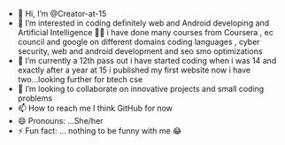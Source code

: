 - 👋 Hi, I’m @Creator-at-15
- 👀 I’m interested in coding definitely web and Android developing and Artificial Intelligence 🤩🤩 i have done many courses from Coursera , ec council and google on different domains coding languages , cyber security, web and android development and seo smo optimizations 
- 🌱 I’m currently a 12th pass out i have started coding when i was 14 and exactly after a year at 15 i published my first website now i have two...looking further for btech cse
- 💞️ I’m looking to collaborate on innovative projects and small coding problems 
- 📫 How to reach me I think GitHub for now
- 😄 Pronouns: ...She/her
- ⚡ Fun fact: ... nothing to be funny with me 😂

<!---
Creator-at-15/Creator-at-15 is a ✨ special ✨ repository because its `README.md` (this file) appears on your GitHub profile.
You can click the Preview link to take a look at your changes.
--->
